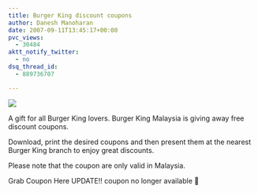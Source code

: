 ```yaml
---
title: Burger King discount coupons
author: Danesh Manoharan
date: 2007-09-11T13:45:17+00:00
pvc_views:
  - 30484
aktt_notify_twitter:
  - no
dsq_thread_id:
  - 889736707

---
```

![][1]

A gift for all Burger King lovers. Burger King Malaysia is giving away free discount coupons.

Download, print the desired coupons and then present them at the nearest Burger King branch to enjoy great discounts.

Please note that the coupon are only valid in Malaysia.

Grab Coupon Here UPDATE!! coupon no longer available 🙁

 [1]: http://img473.imageshack.us/img473/4174/bkcouponbz3.jpg